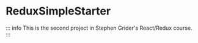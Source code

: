 # ReduxSimpleStarter

::: info
This is the second project in Stephen Grider's React/Redux course.
:::
